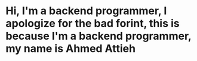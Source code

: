 <h1>Hi, I'm a backend programmer, I apologize for the bad forint, this is because I'm a backend programmer, my name is Ahmed Attieh</h1>
